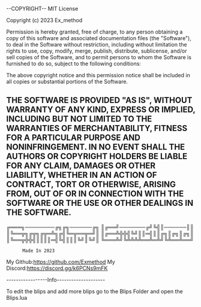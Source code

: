 --COPYRIGHT--
MIT License

Copyright (c) 2023 Ex_method

Permission is hereby granted, free of charge, to any person obtaining a copy
of this software and associated documentation files (the "Software"), to deal
in the Software without restriction, including without limitation the rights
to use, copy, modify, merge, publish, distribute, sublicense, and/or sell
copies of the Software, and to permit persons to whom the Software is
furnished to do so, subject to the following conditions:

The above copyright notice and this permission notice shall be included in all
copies or substantial portions of the Software.

THE SOFTWARE IS PROVIDED "AS IS", WITHOUT WARRANTY OF ANY KIND, EXPRESS OR
IMPLIED, INCLUDING BUT NOT LIMITED TO THE WARRANTIES OF MERCHANTABILITY,
FITNESS FOR A PARTICULAR PURPOSE AND NONINFRINGEMENT. IN NO EVENT SHALL THE
AUTHORS OR COPYRIGHT HOLDERS BE LIABLE FOR ANY CLAIM, DAMAGES OR OTHER
LIABILITY, WHETHER IN AN ACTION OF CONTRACT, TORT OR OTHERWISE, ARISING FROM,
OUT OF OR IN CONNECTION WITH THE SOFTWARE OR THE USE OR OTHER DEALINGS IN THE
SOFTWARE.
---------
╔═══╗────────╔╗╔╗──────╔╗
║╔══╝───────╔╝╚╣║──────║║
║╚══╦╗╔╦╗╔╦═╩╗╔╣╚═╦══╦═╝║
║╔══╩╬╬╣╚╝║║═╣║║╔╗║╔╗║╔╗║
║╚══╦╬╬╣║║║║═╣╚╣║║║╚╝║╚╝║
╚═══╩╝╚╩╩╩╩══╩═╩╝╚╩══╩══╝

          Made In 2023

My Github:https://github.com/Exmethod
My Discord:https://discord.gg/k6PCNs9mFK


-----------------Info--------------------

To edit the blips and add more blips go to the Blips Folder and open the Blips.lua